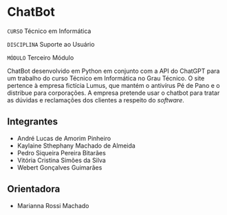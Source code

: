 # ChatBot

`CURSO` Técnico em Informática

`DISCIPLINA` Suporte ao Usuário

`MÓDULO` Terceiro Módulo

ChatBot desenvolvido em Python em conjunto com a API do ChatGPT para um trabalho do curso Técnico em Informática no Grau Técnico. O site pertence à empresa fictícia Lumus, que mantém o antivírus Pé de Pano e o distribue para corporações. A empresa pretende usar o chatbot para tratar as dúvidas e reclamações dos clientes a respeito do *software*.

## Integrantes

* André Lucas de Amorim Pinheiro
* Kaylaine Sthephany Machado de Almeida
* Pedro Siqueira Pereira Bitarães
* Vitória Cristina Simões da Silva
* Webert Gonçalves Guimarães 

## Orientadora

* Marianna Rossi Machado
